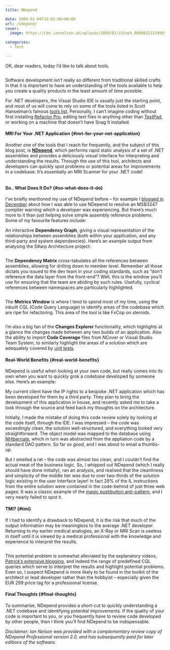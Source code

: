 ```yaml
---
title: NDepend

date: 2009-02-04T15:02:00+00:00
url: /ndepend/
cover: 
  image: https://cdn.iannelson.uk/uploads/2009/02/iStock_000002131299XSmall_3-1.jpg

categories:
  - Tech

---
```

OK, dear readers, today I’d like to talk about tools.<figure class="kg-card kg-image-card">

<img decoding="async" src="https://cdn.iannelson.uk/uploads/2023/08/iStock_000002131299XSmall_3.jpg" class="kg-image" alt loading="lazy" /> </figure> 

Software development isn’t really so different from traditional skilled crafts in that it is important to have an understanding of the tools available to help you create a quality products in the least amount of time possible.

For .NET developers, the Visual Studio IDE is usually just the starting point, and most of us will come to rely on some of the tools listed in Scott Hanselman’s famous [tools list][1]. Personally, I can’t imagine coding without first installing [Refactor Pro][2], editing text files in anything other than [TextPad][3], or working on a machine that doesn’t have Snag It installed.

#### MRI For Your .NET Application {#mri-for-your-net-application}

Another one of the tools that I reach for frequently, and the subject of this blog post, is **[NDepend][5]**, which performs rapid static analysis of a set of .NET assemblies and provides a deliciously visual interface for interpreting and understanding the results. Through the use of this tool, architects and developers can quickly spot problems or potential areas for improvements in a codebase. It’s essentially an MRI Scanner for your .NET code!<figure class="kg-card kg-image-card">

<img decoding="async" src="https://cdn.iannelson.uk/uploads/2023/08/iStock_000004593967XSmall_2.jpg" class="kg-image" alt loading="lazy" /> </figure> 

#### So.. What Does It Do? {#so-what-does-it-do}

I’ve briefly mentioned my use of NDepend before – for example I [blogged in December][6] about how I was able to use NDepend to resolve an MSB3247 compiler warning which a developer was experiencing. But there’s much more to it than just helping solve simple assembly reference problems. Some of my favourite features include:

An interactive **Dependency Graph**, giving a visual representation of the relationships between assemblies (both within your application, and any third-party and system dependencies). Here’s an example output from analysing the S#arp Architecture project:<figure class="kg-card kg-image-card">

<img decoding="async" src="https://cdn.iannelson.uk/uploads/2023/08/DependencyGraphSnapshot.png" class="kg-image" alt loading="lazy" /> </figure> 

The **Dependency Matrix** cross-tabulates all the references between assemblies, allowing for drilling down to member level. Remember all those dictats you issued to the dev team in your coding standards, such as “don’t reference the data layer from the front-end”? Well, this is the window you’ll use for ensuring that the team are abiding by such rules. Usefully, cyclical references between namespaces are particularly highlighted.<figure class="kg-card kg-image-card">

<img decoding="async" src="https://cdn.iannelson.uk/uploads/2023/08/NDependMatrix_2.png" class="kg-image" alt loading="lazy" /> </figure> 

The **Metrics Window** is where I tend to spend most of my time, using the inbuilt CQL (Code Query Language) to identify areas of the codebase which are ripe for refactoring. This area of the tool is like FxCop on steroids.<figure class="kg-card kg-image-card">

<img decoding="async" src="https://cdn.iannelson.uk/uploads/2023/08/NDependMetrics_2.png" class="kg-image" alt loading="lazy" /> </figure> 

I’m also a big fan of the **Changes Explorer** functionality, which highlights at a glance the changes made between any two builds of an application. Also the ability to import **Code Coverage** files from NCover or Visual Studio Team System, to similarly highlight the areas of a solution which are adequately covered by [unit tests][8].

#### Real-World Benefits {#real-world-benefits}

NDepend is useful when looking at your own code, but really comes into its own when you want to quickly grok a codebase developed by someone else. Here’s an example:

My current client have the IP rights to a bespoke .NET application which has been developed for them by a third party. They plan to bring the development of this application in house, and recently asked me to take a look through the source and feed back my thoughts on the architecture.

Initially, I made the mistake of doing this code review solely by looking at the code itself, through the IDE. I was impressed – the code was exceedingly clean, the solution well-structured, and everything looked very straightforward. The object model was mapped to the database using [NHibernate][9], which in turn was abstracted from the appliation code by a standard DAO pattern. So far so good, and I was about to email a thumbs-up.

But I smelled a rat – the code was almost too clean, and I couldn’t find the actual meat of the business logic. So, I whipped out NDepend (which I really should have done initially), ran an analysis, and realised that the cleanliness and simplicity of the middle tier was due to over two-thirds of the solution logic existing in the user interface layer! In fact 28% of the IL instructions from the entire solution were contained in the code-behind of just three web pages. It was a classic example of the [magic pushbutton anti-pattern][10], and I very nearly failed to spot it.

#### TMI? {#tmi}

If I had to identify a drawback to NDepend, it is the risk that much of the output information may be meaningless to the average .NET developer. Returning to my earlier medical analogies, an X-Ray or MRI Scan is useless in itself until it is viewed by a medical professional with the knowledge and experience to interpret the results.<figure class="kg-card kg-image-card">

<img decoding="async" src="https://cdn.iannelson.uk/uploads/2023/08/iStock_000005830514XSmall_2-1.jpg" class="kg-image" alt loading="lazy" /> </figure> 

This potential problem is somewhat alleviated by the explanatory videos, [Patrick’s extensive blogging][11], and indeed the range of predefined CQL queries which serve to interpret the results and highlight potential problems. Even so, I suspect NDepend is more likely to be found in the toolkit of the architect or lead developer rather than the hobbyist – especially given the EUR 299 price tag for a professional license.

#### Final Thoughts {#final-thoughts}

To summarise, NDepend provides a short-cut to quickly understanding a .NET codebase and identifying potential improvements. If the quality of your code is important to you, or you frequently have to review code developed by other people, then I think you’ll find NDepend to be indispensable.

_Disclaimer: Ian Nelson was provided with a complementary review copy of NDepend Professional version 2.0, and has subsequently paid for later editions of the software._

 [1]: http://www.hanselman.com/tools
 [2]: http://www.devexpress.com/refactor
 [3]: http://www.textpad.com
 [5]: http://www.ndepend.com
 [6]: https://blog.iannelson.uk/msb3247-dependent-assembly-conflicts/
 [8]: https://blog.iannelson.uk/12-reasons-why-i-love-unit-tests/
 [9]: https://blog.iannelson.uk/on-the-joys-of-object-relational-mapping/
 [10]: http://en.wikipedia.org/wiki/Magic_pushbutton
 [11]: http://codebetter.com/blogs/patricksmacchia/